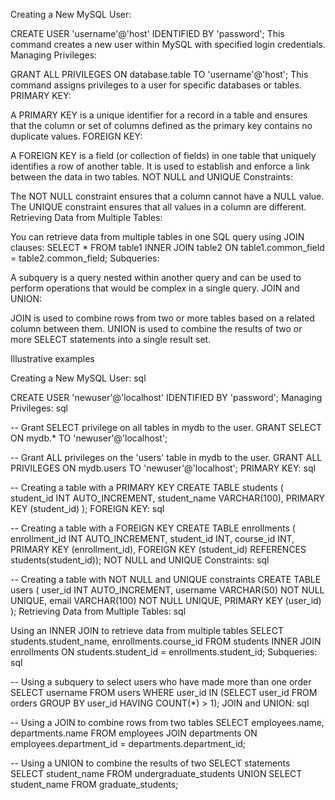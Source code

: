 Creating a New MySQL User:

CREATE USER 'username'@'host' IDENTIFIED BY 'password';
This command creates a new user within MySQL with specified login credentials.
Managing Privileges:

GRANT ALL PRIVILEGES ON database.table TO 'username'@'host';
This command assigns privileges to a user for specific databases or tables.
PRIMARY KEY:

A PRIMARY KEY is a unique identifier for a record in a table and ensures that the column or set of columns defined as the primary key contains no duplicate values.
FOREIGN KEY:

A FOREIGN KEY is a field (or collection of fields) in one table that uniquely identifies a row of another table. It is used to establish and enforce a link between the data in two tables.
NOT NULL and UNIQUE Constraints:

The NOT NULL constraint ensures that a column cannot have a NULL value.
The UNIQUE constraint ensures that all values in a column are different.
Retrieving Data from Multiple Tables:

You can retrieve data from multiple tables in one SQL query using JOIN clauses:
SELECT * FROM table1 INNER JOIN table2 ON table1.common_field = table2.common_field;
Subqueries:

A subquery is a query nested within another query and can be used to perform operations that would be complex in a single query.
JOIN and UNION:

JOIN is used to combine rows from two or more tables based on a related column between them.
UNION is used to combine the results of two or more SELECT statements into a single result set.

Illustrative examples


Creating a New MySQL User:
sql

CREATE USER 'newuser'@'localhost' IDENTIFIED BY 'password';
Managing Privileges:
sql

-- Grant SELECT privilege on all tables in mydb to the user.
GRANT SELECT ON mydb.* TO 'newuser'@'localhost';

-- Grant ALL privileges on the 'users' table in mydb to the user.
GRANT ALL PRIVILEGES ON mydb.users TO 'newuser'@'localhost';
PRIMARY KEY:
sql

-- Creating a table with a PRIMARY KEY
CREATE TABLE students (
    student_id INT AUTO_INCREMENT,
    student_name VARCHAR(100),
    PRIMARY KEY (student_id)
);
FOREIGN KEY:
sql

-- Creating a table with a FOREIGN KEY
CREATE TABLE enrollments (
    enrollment_id INT AUTO_INCREMENT,
    student_id INT,
    course_id INT,
    PRIMARY KEY (enrollment_id),
    FOREIGN KEY (student_id) REFERENCES students(student_id));
NOT NULL and UNIQUE Constraints:
sql

-- Creating a table with NOT NULL and UNIQUE constraints
CREATE TABLE users (
    user_id INT AUTO_INCREMENT,
    username VARCHAR(50) NOT NULL UNIQUE,
    email VARCHAR(100) NOT NULL UNIQUE,
    PRIMARY KEY (user_id)
);
Retrieving Data from Multiple Tables:
sql

 Using an INNER JOIN to retrieve data from multiple tables
SELECT students.student_name, enrollments.course_id
FROM students
INNER JOIN enrollments ON students.student_id = enrollments.student_id;
Subqueries:
sql

-- Using a subquery to select users who have made more than one order
SELECT username
FROM users
WHERE user_id IN (SELECT user_id FROM orders GROUP BY user_id HAVING COUNT(*) > 1);
JOIN and UNION:
sql

-- Using a JOIN to combine rows from two tables
SELECT employees.name, departments.name
FROM employees
JOIN departments ON employees.department_id = departments.department_id;

-- Using a UNION to combine the results of two SELECT statements
SELECT student_name FROM undergraduate_students
UNION
SELECT student_name FROM graduate_students;
